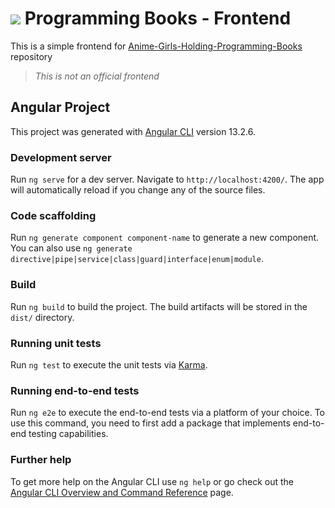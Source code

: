 # ![](https://raw.githubusercontent.com/GalletaOreo98/ProgrammingBooks-Frontend/main/src/favicon.ico) Programming Books - Frontend

This is a simple frontend for [Anime-Girls-Holding-Programming-Books](https://github.com/cat-milk/Anime-Girls-Holding-Programming-Books) repository  
> *This is not an official frontend*

## Angular Project

This project was generated with [Angular CLI](https://github.com/angular/angular-cli) version 13.2.6.

### Development server

Run `ng serve` for a dev server. Navigate to `http://localhost:4200/`. The app will automatically reload if you change any of the source files.

### Code scaffolding

Run `ng generate component component-name` to generate a new component. You can also use `ng generate directive|pipe|service|class|guard|interface|enum|module`.

### Build

Run `ng build` to build the project. The build artifacts will be stored in the `dist/` directory.

### Running unit tests

Run `ng test` to execute the unit tests via [Karma](https://karma-runner.github.io).

### Running end-to-end tests

Run `ng e2e` to execute the end-to-end tests via a platform of your choice. To use this command, you need to first add a package that implements end-to-end testing capabilities.

### Further help

To get more help on the Angular CLI use `ng help` or go check out the [Angular CLI Overview and Command Reference](https://angular.io/cli) page.
